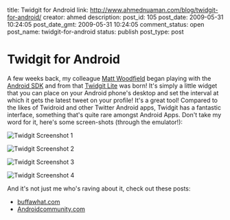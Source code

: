title: Twidgit for Android
link: http://www.ahmednuaman.com/blog/twidgit-for-android/
creator: ahmed
description: 
post_id: 105
post_date: 2009-05-31 10:24:05
post_date_gmt: 2009-05-31 10:24:05
comment_status: open
post_name: twidgit-for-android
status: publish
post_type: post

# Twidgit for Android

A few weeks back, my colleague [Matt Woodfield](http://twitter.com/disretrospect) began playing with the [Android SDK](http://code.google.com/android/) and from that [Twidgit Lite](http://market.android.com/search?q=pub:disretrospect) was born! It's simply a little widget that you can place on your Android phone's desktop and set the interval at which it gets the latest tweet on your profile! It's a great tool! Compared to the likes of Twidroid and other Twitter Android apps, Twidgit has a fantastic interface, something that's quite rare amongst Android Apps. Don't take my word for it, here's some screen-shots (through the emulator!): 

![Twidgit Screenshot 1](http://ahmednuaman.com/blog/wp-content/uploads/2009/05/twidgit_screenshot_1.jpg)

![Twidgit Screenshot 2](http://ahmednuaman.com/blog/wp-content/uploads/2009/05/twidgit_screenshot_2.jpg)

![Twidgit Screenshot 3](http://ahmednuaman.com/blog/wp-content/uploads/2009/05/twidgit_screenshot_3.jpg)

![Twidgit Screenshot 4](http://ahmednuaman.com/blog/wp-content/uploads/2009/05/twidgit_screenshot_4.jpg)

And it's not just me who's raving about it, check out these posts: 

  * [buffawhat.com](http://buffawhat.com/2140/android-app-twidgit/)
  * [Androidcommunity.com](http://androidcommunity.com/forums/f23/ahome-cupcake-test-version-18139/)